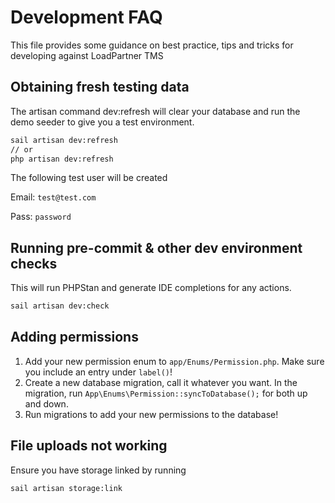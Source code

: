 # Development FAQ

This file provides some guidance on best practice, tips and tricks for developing against LoadPartner TMS

## Obtaining fresh testing data
The artisan command dev:refresh will clear your database and run the demo seeder to give you a test environment.

```bash
sail artisan dev:refresh
// or 
php artisan dev:refresh
```


The following test user will be created

Email:  `test@test.com`

Pass:   `password`


## Running pre-commit & other dev environment checks

This will run PHPStan and generate IDE completions for any actions.
``` bash
sail artisan dev:check
```

## Adding permissions
1. Add your new permission enum to `app/Enums/Permission.php`. Make sure you include an entry under `label()`!
2. Create a new database migration, call it whatever you want. In the migration, run `App\Enums\Permission::syncToDatabase();` for both up and down.
3. Run migrations to add your new permissions to the database!

## File uploads not working
Ensure you have storage linked by running
``` bash
sail artisan storage:link
```